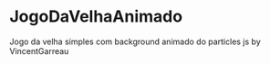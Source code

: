 # JogoDaVelhaAnimado

Jogo da velha simples com background animado do particles js by VincentGarreau

